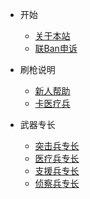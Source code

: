 - 开始

  - [关于本站](README.md)
  - [联Ban申诉](brban.md)

- 刷枪说明

  - [新人帮助](xinren.md)
  - [卡医疗兵](kabing.md)

- 武器专长

  - [突击兵专长](tj.md)
  - [医疗兵专长](yl.md)
  - [支援兵专长](zy.md)
  - [侦察兵专长](zc.md)
